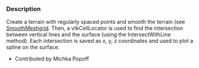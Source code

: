 ### Description

Create a terrain with regularly spaced points and smooth the terrain (see [SmoothMeshgrid](/Python/PolyData/SmoothMeshGrid).
Then, a vtkCellLocator is used to find the intersection between vertical lines and the surface (using the IntersectWithLine method). Each intersection is saved as x, y, z coordinates and used to plot a spline on the surface.

* Contributed by Michka Popoff
